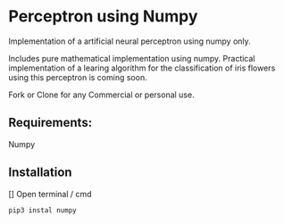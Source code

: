 # Perceptron using Numpy
Implementation of a artificial neural perceptron using numpy only.

Includes pure mathematical implementation using numpy.
Practical implementation of a learing algorithm for the classification of iris flowers using this perceptron is coming soon.

Fork or Clone for any Commercial or personal use.
## Requirements: 
Numpy
## Installation
[] Open terminal / cmd

```
pip3 instal numpy
```
